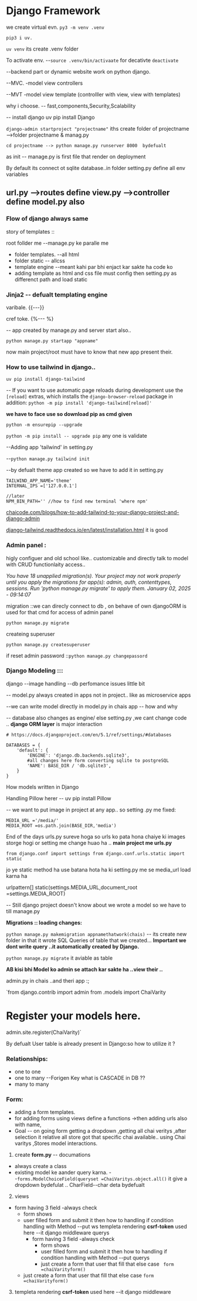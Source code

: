 # Django Framework

we create virtual evn. `﻿py3 -m venv .venv` 

`pip3 i uv. ` 

`﻿uv venv`  its create .venv folder

To activate env. --`﻿source .venv/bin/activaate`   for decativte `﻿deactivate` 

--backend part or dynamic website work on python django.

--MVC. -model view controllers

--MVT -model view template (controlller with view, view with templates)

why i choose. -- fast,components,Security,Scalability

-- install django uv pip install Django 

 `﻿django-admin startproject "projectname"`  iths create folder of projectname -->folder projectname & manag.py

`cd projectname --> python manage.py runserver 8000  bydefualt` 

as init -- manage.py is first file that render on deployment

By default its connect ot sqlite database..in folder setting.py define all env variables 

url.py -->routes define
view.py -->controller define 
model.py also 
--- 
### Flow of django always same
story of templates ::

root follder me --manage.py ke paralle me

- folder templates. --all html
- folder static -- allcss
- template engine --meant kahi par bhi enjact kar sakte ha code ko
- adding template as html and css file must config then setting.py as differenct path and load static


### Jinja2 -- defualt templating engine
varibale. {{---}}

cref toke. {%--- %}

-- app created by manage.py and server start also..

`﻿python manage.py startapp "appname"` 

now main project/root must have to know that new app present their.



### How to use tailwind in django..
`﻿uv pip install django-tailwind` 

-- If you want to use automatic page reloads during development  use the `[reload]` extras, which installs the `django-browser-reload` package in addition:  `python -m pip install 'django-tailwind[reload]'` 



**we have to face use so download pip as cmd given**

`﻿python -m ensurepip --upgrade` 

`﻿python -m pip install -- upgrade pip`  any one is validate

--Adding app 'tailwind'  in setting.py

--`python manage.py tailwind init` 

--by defualt theme app created so we have to add it in setting.py

```
TAILWIND_APP_NAME='theme'
INTERNAL_IPS =['127.0.0.1']

//later
NPM_BIN_PATH='' //how to find new terminal 'where npm'
```
[﻿chaicode.com/blogs/how-to-add-tailwind-to-your-django-project-and-django-admin](https://chaicode.com/blogs/how-to-add-tailwind-to-your-django-project-and-django-admin) 

[﻿django-tailwind.readthedocs.io/en/latest/installation.html](https://django-tailwind.readthedocs.io/en/latest/installation.html)   it is good 

### Admin panel :
higly configuer and old school like.. customizable and directly talk to model with CRUD functionlaity access..

_You have 18 unapplied migration(s). Your project may not work properly until you apply the migrations for app(s): admin, auth, contenttypes, sessions.
Run 'python manage.py migrate' to apply them.
January 02, 2025 - 09:14:07_

migration ::we can direcly connect to db , on behave of own djangoORM is used for that cmd for access of admin panel

`python manage.py migrate` 

createing superuser

`python manage.py createsuperuser` 

if reset admin password ::`python manage.py changepassord` 

### Django Modeling :::
django --image handling --db perfomance issues little bit

-- model.py always created in apps not in project.. like as microservice apps

--we can write model directly in model.py in chais app -- how and why 

-- database also changes as engine/ else  setting.py ,we cant change code .. **django ORM layer** is major interaction

```
# https://docs.djangoproject.com/en/5.1/ref/settings/#databases

DATABASES = {
    'default': {
        'ENGINE': 'django.db.backends.sqlite3', 
        #all changes here form converting sqlite to postgreSQL
        'NAME': BASE_DIR / 'db.sqlite3',
    }
}
```
How models written in Django

Handling Pillow herer -- uv pip install Pillow

-- we want to put image in project at any app.. so  setting .py me fixed:

```
MEDIA_URL ='/media/'
MEDIA_ROOT =os.path.join(BASE_DIR,'media')
```
End of the days urls.py sureve hoga so urls  ko pata hona chaiye ki images storge hogi or setting me change huao ha .. **main project me urls.py**

`from django.conf import settings
from django.conf.urls.static import static` 

jo ye static method ha use batana hota ha ki setting.py me se media_url load karna ha

urlpattern[] static(settings.MEDIA_URL,document_root =settings.MEDIA_ROOT) 

-- Still django project doesn't know about we wrote a model so we have to till manage.py

**Migrations :: loading changes:**

`﻿python manage.py makemigration appnamethatwork(chais)`  -- its create new folder in that it wrote SQL Queries of table that we created... **Important we dont write query ..it automatically created by Django.**

`﻿python manage.py migrate`  it aviable as table

**AB kisi bhi Model ko admin se attach kar sakte ha ..view their ..**

admin.py in chais ..and theri app :;

`﻿from django.contrib import admin
from .models import ChaiVarity
# Register your models here.
admin.site.register(ChaiVarity)` 

By defualt User table is already present in Django:so how to utilize it ?



### Relationships:
- one to one
- one to many --Forigen Key
what is CASCADE in DB ??
- many to many 

### Form:
- adding a form templates.
- for adding forms using views  define a functions ->then adding urls also with name,
- Goal -- on going form getting a dropdown ,getting all chai veritys ,after selection it relative all store got that specific chai available..
using  Chai varitys ,Stores model interactions.
1. create **form.py** -- documations
- always create a  class
- existing model ke aander query karna. --`﻿forms.ModelChoiceField(queryset =ChaiVaritys.object.all()`
it give a dropdown bydefulat .. CharField--char deta bydefualt
2. views 
- form having 3 field -always check
    - form shows
    - user filled  form and submit it then how to handling  if condition handling with Method --put ws templeta rendering **csrf-token** used here --it django middleware querys
        - form having 3 field -always check
            - form shows
            - user filled form and submit it then how to handling if condition handling with Method --put querys
            - just create a form that user that fill that else case ` form =chaiVarityform()`  
    - just create a form that user that fill that   else case  `﻿form =chaiVarityform()` 
3. templeta rendering **csrf-token** used here --it django middleware 
 




